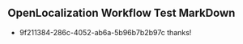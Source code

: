 ## OpenLocalization Workflow Test MarkDown
* 9f211384-286c-4052-ab6a-5b96b7b2b97c thanks!

<!--HONumber=Aug16_HO3-->



